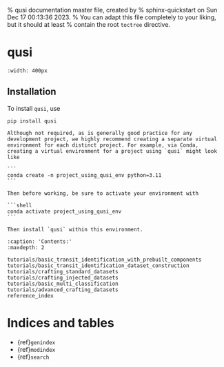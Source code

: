% qusi documentation master file, created by
% sphinx-quickstart on Sun Dec 17 00:13:36 2023.
% You can adapt this file completely to your liking, but it should at least
% contain the root `toctree` directive.

# qusi

```{image} qusi_robot_with_telescope.png
:width: 400px
```

## Installation

To install `qusi`, use

```shell
pip install qusi
```

````{note}
Although not required, as is generally good practice for any development project, we highly recommend creating a separate virtual environment for each distinct project. For example, via Conda, creating a virtual environment for a project using `qusi` might look like

```
conda create -n project_using_qusi_env python=3.11
```

Then before working, be sure to activate your environment with

```shell
conda activate project_using_qusi_env
```

Then install `qusi` within this environment.
````

```{toctree}
:caption: 'Contents:'
:maxdepth: 2

tutorials/basic_transit_identification_with_prebuilt_components
tutorials/basic_transit_identification_dataset_construction
tutorials/crafting_standard_datasets
tutorials/crafting_injected_datasets
tutorials/basic_multi_classification
tutorials/advanced_crafting_datasets
reference_index
```

# Indices and tables

- {ref}`genindex`
- {ref}`modindex`
- {ref}`search`
